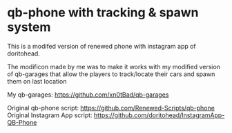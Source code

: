 # qb-phone with tracking & spawn system

This is a modifed version of renewed phone with instagram app of doritohead. 

The modificon made by me was to make it works with my modified version of qb-garages that allow the players to track/locate their cars and spawn them on last location

My qb-garages: https://github.com/xn0tBad/qb-garages

Original qb-phone script: https://github.com/Renewed-Scripts/qb-phone
Original Instagram App script: https://github.com/doritohead/InstagramApp-QB-Phone
